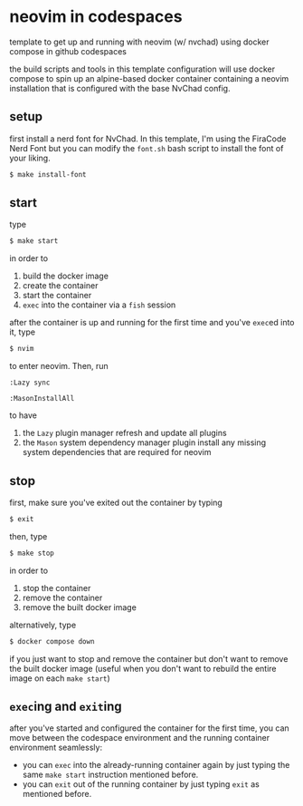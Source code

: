 # neovim in codespaces
template to get up and running with neovim (w/ nvchad) using docker compose in github codespaces

the build scripts and tools in this template configuration will use docker compose to spin up an alpine-based docker container containing a neovim installation that is configured with the base NvChad config.

## setup

first install a nerd font for NvChad. In this template, I'm using the FiraCode Nerd Font but you can modify the `font.sh` bash script to install the font of your liking. 

```bash
$ make install-font
```

## start

type

```bash
$ make start
```

in order to

1. build the docker image
2. create the container
3. start the container
4. `exec` into the container via a `fish` session

after the container is up and running for the first time and you've `exec`ed into it, type

```bash
$ nvim
```

to enter neovim. Then, run

```vim
:Lazy sync
```

```vim
:MasonInstallAll
```

to have 

1. the `Lazy` plugin manager refresh and update all plugins
2. the `Mason` system dependency manager plugin install any missing system dependencies that are required for neovim

## stop

first, make sure you've exited out the container by typing

```bash
$ exit
```

then, type

```bash
$ make stop
```

in order to

1. stop the container
2. remove the container
3. remove the built docker image

alternatively, type

```bash
$ docker compose down
```

if you just want to stop and remove the container but don't want to remove the built docker image (useful when you don't want to rebuild the entire image on each `make start`)

## `exec`ing and `exit`ing

after you've started and configured the container for the first time, you can move between the codespace environment and the running container environment seamlessly:

- you can `exec` into the already-running container again by just typing the same `make start` instruction mentioned before.
- you can `exit` out of the running container by just typing `exit` as mentioned before.
